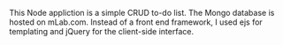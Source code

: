 This Node appliction is a simple CRUD to-do list. The Mongo database is hosted on mLab.com. Instead of a front end framework, I used ejs for templating and jQuery for the client-side interface.

